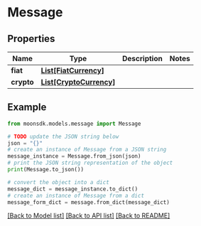 # Message

## Properties

| Name       | Type                                            | Description | Notes |
| ---------- | ----------------------------------------------- | ----------- | ----- |
| **fiat**   | [**List\[FiatCurrency\]**](FiatCurrency.md)     |             |       |
| **crypto** | [**List\[CryptoCurrency\]**](CryptoCurrency.md) |             |       |

## Example

```python
from moonsdk.models.message import Message

# TODO update the JSON string below
json = "{}"
# create an instance of Message from a JSON string
message_instance = Message.from_json(json)
# print the JSON string representation of the object
print(Message.to_json())

# convert the object into a dict
message_dict = message_instance.to_dict()
# create an instance of Message from a dict
message_form_dict = message.from_dict(message_dict)
```

[\[Back to Model list\]](./#documentation-for-models) [\[Back to API list\]](./#documentation-for-api-endpoints) [\[Back to README\]](./)
